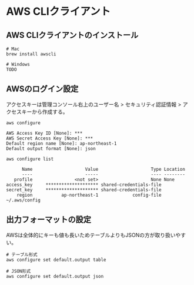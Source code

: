 # AWS CLIクライアント

## AWS CLIクライアントのインストール
```shell
# Mac
brew install awscli

# Windows
TODO
```

## AWSのログイン設定
アクセスキーは管理コンソール右上のユーザー名 > セキュリティ認証情報 > アクセスキーから作成する。

```shell
aws configure

AWS Access Key ID [None]: ***
AWS Secret Access Key [None]: ***
Default region name [None]: ap-northeast-1
Default output format [None]: json

aws configure list

      Name                    Value                    Type Location
      ----                    -----                    ---- --------
   profile                <not set>                    None None
access_key     ******************** shared-credentials-file
secret_key     ******************** shared-credentials-file
    region           ap-northeast-1             config-file ~/.aws/config
```

## 出力フォーマットの設定
AWSは全体的にキーも値も長いためテーブルよりもJSONの方が取り扱いやすい。

```shell
# テーブル形式
aws configure set default.output table

# JSON形式
aws configure set default.output json
```
